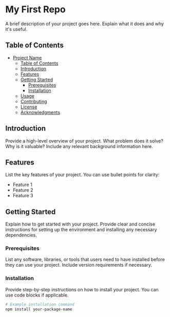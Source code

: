 # My First Repo

A brief description of your project goes here. Explain what it does and why it's useful.

## Table of Contents

- [Project Name](#project-name)
  - [Table of Contents](#table-of-contents)
  - [Introduction](#introduction)
  - [Features](#features)
  - [Getting Started](#getting-started)
    - [Prerequisites](#prerequisites)
    - [Installation](#installation)
  - [Usage](#usage)
  - [Contributing](#contributing)
  - [License](#license)
  - [Acknowledgments](#acknowledgments)

## Introduction

Provide a high-level overview of your project. What problem does it solve? Why is it valuable? Include any relevant background information here.

## Features

List the key features of your project. You can use bullet points for clarity:

- Feature 1
- Feature 2
- Feature 3

## Getting Started

Explain how to get started with your project. Provide clear and concise instructions for setting up the environment and installing any necessary dependencies.

### Prerequisites

List any software, libraries, or tools that users need to have installed before they can use your project. Include version requirements if necessary.

### Installation

Provide step-by-step instructions on how to install your project. You can use code blocks if applicable.

```bash
# Example installation command
npm install your-package-name
